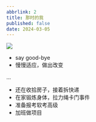 ```yaml
---
abbrlink: 2
title: 那时的我
published: false
date: 2024-03-05
---
```


![](https://cdn.jsdelivr.net/gh/jiechen257/personal-gallery@main/img/202403060948992.png)

- say good-bye
- 慢慢适应，做出改变

...

- 还在收拾房子，接着拆快递
- 在家锻炼身体，拉力绳卡门事件
- 准备报考软考高级
- 加班做项目
